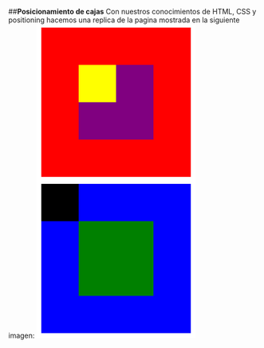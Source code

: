##**Posicionamiento de cajas**
Con nuestros conocimientos de HTML, CSS y positioning hacemos una replica de la pagina mostrada en la siguiente imagen:
![Cajas posicionadas](/assets/img/boxes.png)
